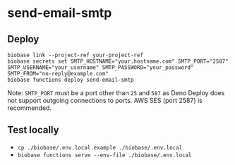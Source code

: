 # send-email-smtp

## Deploy

```
biobase link --project-ref your-project-ref
biobase secrets set SMTP_HOSTNAME="your.hostname.com" SMTP_PORT="2587" SMTP_USERNAME="your_username" SMTP_PASSWORD="your_password" SMTP_FROM="no-reply@example.com"
biobase functions deploy send-email-smtp
```

Note: `SMTP_PORT` must be a port other than `25` and `587` as Deno Deploy does not support outgoing connections to ports. AWS SES (port 2587) is recommended.

## Test locally

- `cp ./biobase/.env.local.example ./biobase/.env.local`
- `biobase functions serve --env-file ./biobase/.env.local`

